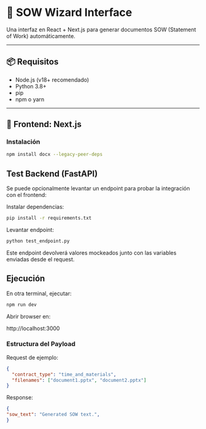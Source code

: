 # 🧾 SOW Wizard Interface

Una interfaz en React + Next.js para generar documentos SOW (Statement of Work) automáticamente.

---

## 📦 Requisitos

- Node.js (v18+ recomendado)
- Python 3.8+
- pip
- npm o yarn

---

## 🚀 Frontend: Next.js

### Instalación

```bash
npm install docx --legacy-peer-deps
```

## Test Backend (FastAPI)

Se puede opcionalmente levantar un endpoint para probar la integración con el frontend:

Instalar dependencias:

```bash
pip install -r requirements.txt
```

Levantar endpoint:

```bash
python test_endpoint.py
```

Este endpoint devolverá valores mockeados junto con las variables enviadas desde el request.


## Ejecución

En otra terminal, ejecutar:

```bash
npm run dev
```

Abrir browser en:

http://localhost:3000



### Estructura del Payload

Request de ejemplo:
```json
{
  "contract_type": "time_and_materials",
  "filenames": ["document1.pptx", "document2.pptx"]
}
```

Response:
```json
{
"sow_text": "Generated SOW text.",
}

```
